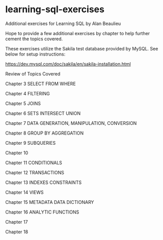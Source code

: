 # learning-sql-exercises
Additional exercises for Learning SQL by Alan Beaulieu

Hope to provide a few additional exercises by chapter to help further cement the topics covered.

These exercises utilize the Sakila test database provided by MySQL.  See below for setup instructions:

https://dev.mysql.com/doc/sakila/en/sakila-installation.html


Review of Topics Covered

Chapter 3
	SELECT
	FROM
	WHERE

Chapter 4
	FILTERING

Chapter 5
	JOINS

Chapter 6
	SETS
	INTERSECT
	UNION

Chapter 7
	DATA GENERATION, MANIPULATION, CONVERSION
	
Chapter 8
	GROUP BY
	AGGREGATION

Chapter 9
	SUBQUERIES

Chapter 10
	
Chapter 11
	CONDITIONALS

Chapter 12
	TRANSACTIONS

Chapter 13
	INDEXES
	CONSTRAINTS

Chapter 14
	VIEWS

Chapter 15
	METADATA
	DATA DICTIONARY

Chapter 16
	ANALYTIC FUNCTIONS

Chapter 17

Chapter 18
